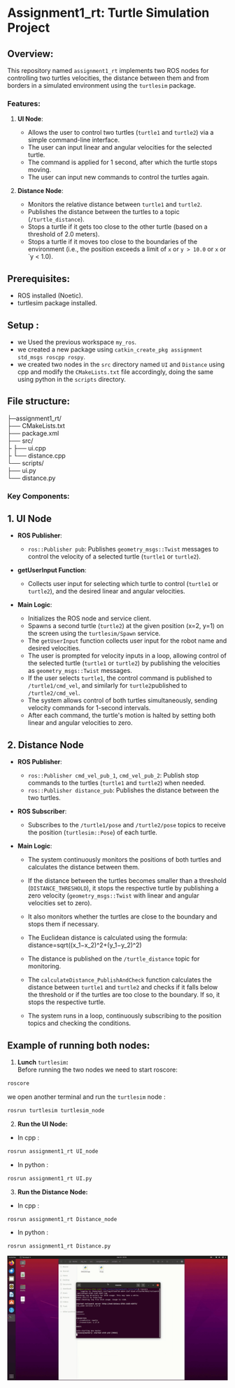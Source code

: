 # Assignment1_rt: Turtle Simulation Project

## Overview:

This repository named `assignment1_rt` implements two ROS nodes for controlling two turtles velocities, the distance between them and from borders in a simulated environment using the `turtlesim` package.

### Features:
1. **UI Node**:
   - Allows the user to control two turtles (`turtle1` and `turtle2`) via a simple command-line interface.
   - The user can input linear and angular velocities for the selected turtle.
   - The command is applied for 1 second, after which the turtle stops moving.
   - The user can input new commands to control the turtles again.

2. **Distance Node**:
   - Monitors the relative distance between `turtle1` and `turtle2`.
   - Publishes the distance between the turtles to a topic (`/turtle_distance`).
   - Stops a turtle if it gets too close to the other turtle (based on a threshold of 2.0 meters).
   - Stops a turtle if it moves too close to the boundaries of the environment (i.e., the position exceeds a limit of `x` or `y > 10.0` or `x` or `y < 1.0).

## Prerequisites:
- ROS installed (Noetic).
- turtlesim package installed.

## Setup : 
- we Used the previous workspace `my_ros`. 
- we created a new package using `catkin_create_pkg assignment std_msgs roscpp rospy`.
- we created two nodes in the `src` directory named `UI` and `Distance` using cpp and modify the `CMakeLists.txt` file accordingly, doing the same using python in the `scripts` directory.

## File structure:

├─assignment1_rt/ <br>
├── CMakeLists.txt <br>
├── package.xml <br>
├── src/ <br>
├    ├── ui.cpp <br>
├    └── distance.cpp <br>
└── scripts/ <br>
     ├── ui.py <br>
     └── distance.py <br>
     
### Key Components:  
      
## 1. **UI Node**
- **ROS Publisher**:
  - `ros::Publisher pub`: Publishes `geometry_msgs::Twist` messages to control the velocity of a selected turtle (`turtle1` or `turtle2`).

- **getUserInput Function**:
  - Collects user input for selecting which turtle to control (`turtle1` or `turtle2`), and the desired linear and angular velocities.
  
- **Main Logic**:
  - Initializes the ROS node and service client.
  - Spawns a second turtle (`turtle2`) at the given position (x=2, y=1) on the screen using the `turtlesim/Spawn` service.
  - The `getUserInput` function collects user input for the robot name and desired velocities.
  - The user is prompted for velocity inputs in a loop, allowing control of the selected turtle (`turtle1` or `turtle2`) by publishing the velocities as `geometry_msgs::Twist` messages.
  - If the user selects `turtle1`, the control command is published to `/turtle1/cmd_vel`, and similarly for `turtle2`published to `/turtle2/cmd_vel`.
  - The system allows control of both turtles simultaneously, sending velocity commands for 1-second intervals.
  - After each command, the turtle's motion is halted by setting both linear and angular velocities to zero.
  
## 2. **Distance Node**
- **ROS Publisher**:
  - `ros::Publisher cmd_vel_pub_1`, `cmd_vel_pub_2`: Publish stop commands to the turtles (`turtle1` and `turtle2`) when needed.
  - `ros::Publisher distance_pub`: Publishes the distance between the two turtles.

- **ROS Subscriber**:
  - Subscribes to the `/turtle1/pose` and `/turtle2/pose` topics to receive the position (`turtlesim::Pose`) of each turtle.

- **Main Logic**:
  - The system continuously monitors the positions of both turtles and calculates the distance between them.
  - If the distance between the turtles becomes smaller than a threshold (`DISTANCE_THRESHOLD`), it stops the respective turtle by publishing a zero velocity (`geometry_msgs::Twist` with linear and angular velocities set to zero).
  - It also monitors whether the turtles are close to the boundary and stops them if necessary.
  - The Euclidean distance is calculated using the formula:
                   distance=sqrt((x_1−x_2)^2+(y_1−y_2)^2)
               
  - The distance is published on the `/turtle_distance` topic for monitoring.
  - The `calculateDistance_PublishAndCheck` function calculates the distance between `turtle1` and `turtle2` and checks if it falls below the threshold or if the turtles are too close to the boundary. If so, it stops the respective turtle.
  - The system runs in a loop, continuously subscribing to the position topics and checking the conditions.

## Example of running both nodes:
1. **Lunch** `turtlesim`**:** <br>
Before running the two nodes we need to start roscore: 
```bash
roscore
```
we open another terminal and run the `turtlesim` node : 
```bash
rosrun turtlesim turtlesim_node
```
2. **Run the UI Node:**
- In cpp : <br>
```bash
rosrun assignment1_rt UI_node
```
- In python : <br>
```bash
rosrun assignment1_rt UI.py
```
3. **Run the Distance Node:**
- In cpp : <br>
```bash
rosrun assignment1_rt Distance_node
```
- In python : <br>
```bash
rosrun assignment1_rt Distance.py
``` 

![Example GIF](images/Example_assignment1_rt.gif)
